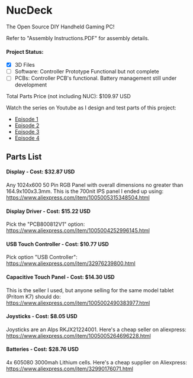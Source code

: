 # NucDeck
The Open Source DIY Handheld Gaming PC!

Refer to "Assembly Instructions.PDF" for assembly details.

#### Project Status:
- [x] 3D Files
- [ ] Software: Controller Prototype Functional but not complete
- [ ] PCBs: Controller PCB's functional. Battery management still under development

Total Parts Price (not including NUC): $109.97 USD

Watch the series on Youtube as I design and test parts of this project:
- [Episode 1](https://youtu.be/xVYYCx3Qt4Y)
- [Episode 2](https://youtu.be/nOXd3axX4fw)
- [Episode 3](https://youtu.be/yHMnScoKIOE)
- [Episode 4](https://youtu.be/rP_sMztufNs)

## Parts List

#### Display - Cost: $32.87 USD

Any 1024x600 50 Pin RGB Panel with overall dimensions no greater than 164.9x100x3.3mm.
This is the 700nit IPS panel I ended up using: https://www.aliexpress.com/item/1005005315348504.html

#### Display Driver - Cost: $15.22 USD

Pick the "PCB800812V1" option:
https://www.aliexpress.com/item/1005004252996145.html

#### USB Touch Controller - Cost: $10.77 USD

Pick option "USB Controller":
https://www.aliexpress.com/item/32976239800.html

#### Capacitive Touch Panel - Cost: $14.30 USD

This is the seller I used, but anyone selling for the same model tablet (Pritom K7) should do:
https://www.aliexpress.com/item/1005002490383977.html

#### Joysticks - Cost: $8.05 USD

Joysticks are an Alps RKJX21224001. Here's a cheap seller on aliexpress:
https://www.aliexpress.com/item/1005005264696228.html

#### Batteries - Cost: $28.76 USD

4x 605080 3000mah Lithium cells. Here's a cheap supplier on Aliexpress:
https://www.aliexpress.com/item/32990176071.html